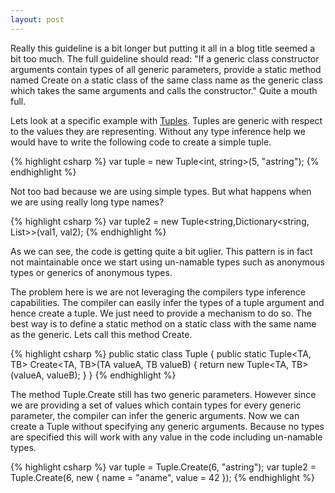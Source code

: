 ```yaml
---
layout: post
---
```

Really this guideline is a bit longer but putting it all in a blog title seemed a bit too much. The full guideline should read: "If a generic class constructor arguments contain types of all generic parameters, provide a static method named Create on a static class of the same class name as the generic class which takes the same arguments and calls the constructor." Quite a mouth full.

Lets look at a specific example with [Tuples](http://blogs.msdn.com/jaredpar/archive/2008/01/27/tuples-part-8-finishing-up.aspx). Tuples are generic with respect to the values they are representing. Without any type inference help we would have to write the following code to create a simple tuple.

{% highlight csharp %}
var tuple = new Tuple<int, string>(5, "astring");
{% endhighlight %}

Not too bad because we are using simple types. But what happens when we are using really long type names?
    
{% highlight csharp %}
var tuple2 = new Tuple<string,Dictionary<string, List<int>>>(val1, val2);
{% endhighlight %}
    
As we can see, the code is getting quite a bit uglier. This pattern is in fact not maintainable once we start using un-namable types such as anonymous types or generics of anonymous types.

The problem here is we are not leveraging the compilers type inference capabilities. The compiler can easily infer the types of a tuple argument and hence create a tuple. We just need to provide a mechanism to do so. The best way is to define a static method on a static class with the same name as the generic. Lets call this method Create.

{% highlight csharp %}
public static class Tuple {
    public static Tuple<TA, TB> Create<TA, TB>(TA valueA, TB valueB) { 
        return new Tuple<TA, TB>(valueA, valueB); 
    }
}
{% endhighlight %}

The method Tuple.Create still has two generic parameters. However since we are providing a set of values which contain types for every generic parameter, the compiler can infer the generic arguments. Now we can create a Tuple without specifying any generic arguments. Because no types are specified this will work with any value in the code including un-namable types.
    
{% highlight csharp %}
var tuple = Tuple.Create(6, "astring");
var tuple2 = Tuple.Create(6, new { name = "aname", value = 42 });
{% endhighlight %}

